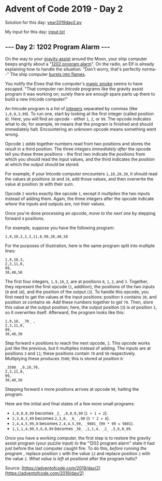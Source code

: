 # Advent of Code 2019 - Day 2

Solution for this day: [year2019day2.py](year2019day2.py)

My input for this day: [input.txt](input.txt)

## \--- Day 2: 1202 Program Alarm ---

On the way to your [gravity
assist](https://en.wikipedia.org/wiki/Gravity_assist) around the Moon, your
ship computer beeps angrily about a "[1202 program
alarm](https://www.hq.nasa.gov/alsj/a11/a11.landing.html#1023832)". On the
radio, an Elf is already explaining how to handle the situation: "Don't worry,
that's perfectly norma--" The ship computer [bursts into
flames](https://en.wikipedia.org/wiki/Halt_and_Catch_Fire).

You notify the Elves that the computer's [magic
smoke](https://en.wikipedia.org/wiki/Magic_smoke) seems to have escaped. "That
computer ran _Intcode_ programs like the gravity assist program it was working
on; surely there are enough spare parts up there to build a new Intcode
computer!"

An Intcode program is a list of
[integers](https://en.wikipedia.org/wiki/Integer) separated by commas (like
`1,0,0,3,99`). To run one, start by looking at the first integer (called
position `0`). Here, you will find an _opcode_ \- either `1`, `2`, or `99`.
The opcode indicates what to do; for example, `99` means that the program is
finished and should immediately halt. Encountering an unknown opcode means
something went wrong.

Opcode `1` _adds_ together numbers read from two positions and stores the
result in a third position. The three integers _immediately after_ the opcode
tell you these three positions - the first two indicate the _positions_ from
which you should read the input values, and the third indicates the _position_
at which the output should be stored.

For example, if your Intcode computer encounters `1,10,20,30`, it should read
the values at positions `10` and `20`, add those values, and then overwrite
the value at position `30` with their sum.

Opcode `2` works exactly like opcode `1`, except it _multiplies_ the two
inputs instead of adding them. Again, the three integers after the opcode
indicate _where_ the inputs and outputs are, not their values.

Once you're done processing an opcode, _move to the next one_ by stepping
forward `4` positions.

For example, suppose you have the following program:

    
    
    1,9,10,3,2,3,11,0,99,30,40,50

For the purposes of illustration, here is the same program split into multiple
lines:

    
    
    1,9,10,3,
    2,3,11,0,
    99,
    30,40,50
    

The first four integers, `1,9,10,3`, are at positions `0`, `1`, `2`, and `3`.
Together, they represent the first opcode (`1`, addition), the positions of
the two inputs (`9` and `10`), and the position of the output (`3`). To handle
this opcode, you first need to get the values at the input positions: position
`9` contains `30`, and position `10` contains `40`. _Add_ these numbers
together to get `70`. Then, store this value at the output position; here, the
output position (`3`) is _at_ position `3`, so it overwrites itself.
Afterward, the program looks like this:

    
    
    1,9,10, _70_ ,
    2,3,11,0,
    99,
    30,40,50
    

Step forward `4` positions to reach the next opcode, `2`. This opcode works
just like the previous, but it multiplies instead of adding. The inputs are at
positions `3` and `11`; these positions contain `70` and `50` respectively.
Multiplying these produces `3500`; this is stored at position `0`:

    
    
    _3500_ ,9,10,70,
    2,3,11,0,
    99,
    30,40,50
    

Stepping forward `4` more positions arrives at opcode `99`, halting the
program.

Here are the initial and final states of a few more small programs:

  * `1,0,0,0,99` becomes `_2_ ,0,0,0,99` (`1 + 1 = 2`).
  * `2,3,0,3,99` becomes `2,3,0, _6_ ,99` (`3 * 2 = 6`).
  * `2,4,4,5,99,0` becomes `2,4,4,5,99, _9801_` (`99 * 99 = 9801`).
  * `1,1,1,4,99,5,6,0,99` becomes `_30_ ,1,1,4, _2_ ,5,6,0,99`.

Once you have a working computer, the first step is to restore the gravity
assist program (your puzzle input) to the "1202 program alarm" state it had
just before the last computer caught fire. To do this, _before running the
program_ , replace position `1` with the value `12` and replace position `2`
with the value `2`. _What value is left at position`0`_ after the program
halts?



Source: [https://adventofcode.com/2019/day/2](https://adventofcode.com/2019/day/2)
